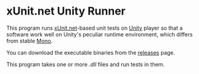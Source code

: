 xUnit.net Unity Runner
======================

This program runs [xUnit.net]-based unit tests on [Unity] player so that
a software work well on Unity's peculiar runtime environment, which differs
from stable [Mono].

You can download the executable binaries from the [releases] page.

This program takes one or more *.dll* files and run tests in them.

[xUnit.net]: https://xunit.net/
[Unity]: https://xunit.net/
[Mono]: https://www.mono-project.com/
[releases]: https://github.com/planetarium/xunit-unity-runner/releases
